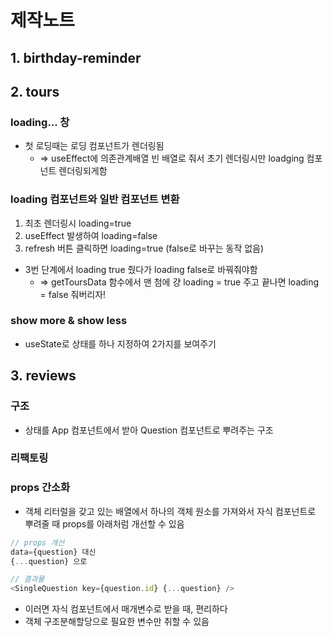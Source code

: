 # 제작노트

## 1. birthday-reminder

## 2. tours

### loading... 창

- 첫 로딩때는 로딩 컴포넌트가 렌더링됨
  - => useEffect에 의존관계배열 빈 배열로 줘서 초기 렌더링시만 loadging 컴포넌트 렌더링되게함

### loading 컴포넌트와 일반 컴포넌트 변환

1. 최초 렌더링시 loading=true
2. useEffect 발생하여 loading=false
3. refresh 버튼 클릭하면 loading=true (false로 바꾸는 동작 없음)

- 3번 단계에서 loading true 줬다가 loading false로 바꿔줘야함
  - => getToursData 함수에서 맨 첨에 걍 loading = true 주고 끝나면 loading = false 줘버리자!

### show more & show less

- useState로 상태를 하나 지정하여 2가지를 보여주기

## 3. reviews

### 구조

- 상태를 App 컴포넌트에서 받아 Question 컴포넌트로 뿌려주는 구조

### 리팩토링

### props 간소화

- 객체 리터럴을 갖고 있는 배열에서 하나의 객체 원소를 가져와서 자식 컴포넌트로 뿌려줄 때 props를 아래처럼 개선할 수 있음

```js
// props 개선
data={question} 대신
{...question} 으로

// 결과물
<SingleQuestion key={question.id} {...question} />
```

- 이러면 자식 컴포넌트에서 매개변수로 받을 때, 편리하다
- 객체 구조분해할당으로 필요한 변수만 취할 수 있음
